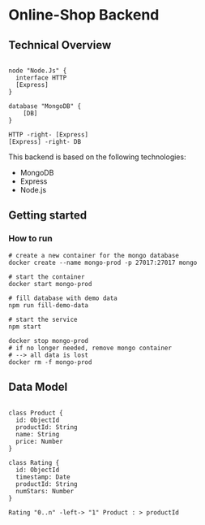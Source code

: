 # Online-Shop Backend

## Technical Overview

```plantuml

node "Node.Js" {
  interface HTTP
  [Express]
}

database "MongoDB" {
    [DB]
}

HTTP -right- [Express]
[Express] -right- DB
```

This backend is based on the following technologies:

*   MongoDB
*   Express
*   Node.js

## Getting started

### How to run

```shell
# create a new container for the mongo database
docker create --name mongo-prod -p 27017:27017 mongo

# start the container
docker start mongo-prod

# fill database with demo data
npm run fill-demo-data

# start the service
npm start

docker stop mongo-prod
# if no longer needed, remove mongo container 
# --> all data is lost
docker rm -f mongo-prod
```

## Data Model

```plantuml

class Product {
  id: ObjectId
  productId: String
  name: String
  price: Number
}

class Rating {
  id: ObjectId
  timestamp: Date 
  productId: String
  numStars: Number   
}

Rating "0..n" -left-> "1" Product : > productId

```
